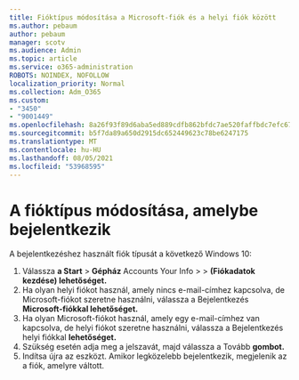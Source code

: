 ```yaml
---
title: Fióktípus módosítása a Microsoft-fiók és a helyi fiók között
ms.author: pebaum
author: pebaum
manager: scotv
ms.audience: Admin
ms.topic: article
ms.service: o365-administration
ROBOTS: NOINDEX, NOFOLLOW
localization_priority: Normal
ms.collection: Adm_O365
ms.custom:
- "3450"
- "9001449"
ms.openlocfilehash: 8a26f93f89d6aba5ed889cdfb862bfdc7ae520faffbdc7efc6778a38c8ba12af
ms.sourcegitcommit: b5f7da89a650d2915dc652449623c78be6247175
ms.translationtype: MT
ms.contentlocale: hu-HU
ms.lasthandoff: 08/05/2021
ms.locfileid: "53968595"
---
```

# <a name="change-the-account-type-that-you-sign-in-with"></a>A fióktípus módosítása, amelybe bejelentkezik

A bejelentkezéshez használt fiók típusát a következő Windows 10:

1. Válassza **a Start**  >  **Gépház** Accounts Your Info  >    >  **(Fiókadatok kezdése) lehetőséget.**
2. Ha olyan helyi fiókot használ, amely nincs e-mail-címhez kapcsolva, de Microsoft-fiókot szeretne használni, válassza a Bejelentkezés **Microsoft-fiókkal lehetőséget.**
3. Ha olyan Microsoft-fiókot használ, amely egy e-mail-címhez van kapcsolva, de helyi fiókot szeretne használni, válassza a Bejelentkezés helyi fiókkal **lehetőséget.**
4. Szükség esetén adja meg a jelszavát, majd válassza a Tovább **gombot.**
5. Indítsa újra az eszközt. Amikor legközelebb bejelentkezik, megjelenik az a fiók, amelyre váltott.